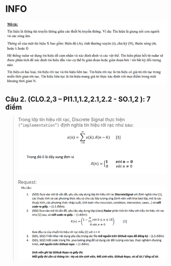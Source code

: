 # INFO

![img.png](src/resource/img.png)

## Câu 2. (CLO.2,3 – PI1.1,1.2,2.1,2.2 - SO.1,2 ): 7 điểm

> Trong lớp tín hiệu rời rạc, Discrete Signal thực hiện `(“implementation”)` định nghĩa tín hiệu rời rạc như sau:
![img_1.png](src/resource/img_1.png)
> 
> Request:
> ![img_2.png](src/resource/img_2.png)
